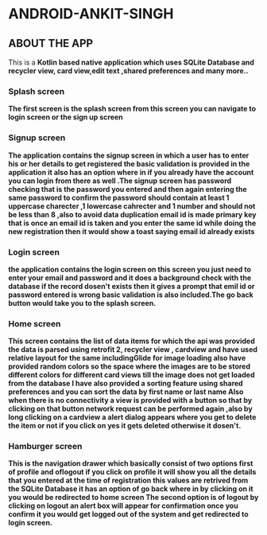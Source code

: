 # ANDROID-ANKIT-SINGH
## ABOUT THE APP
This is a <b>Kotlin<b> based native application which uses <b>SQLite Database<b> and <b>recycler view, card view,edit text ,shared preferences and many more.. <b>
### Splash screen
The first screen is the splash screen from this screen you can navigate to login screen or the sign up screen

### Signup screen
The application  contains the signup screen in which a user has to enter his or her details to get registered the basic validation is provided in the application it also has an option where in if you already have the account you can login from there as well .The signup screen has password checking that is the password you entered and then again entering the same password to confirm the password should contain at least 1 uppercase charecter ,1 lowercase cahrecter and 1 number and should not be less than 8 ,also <b> to avoid data duplication<b> email id is made primary  key that is once an email id is taken and you enter the same id while doing the new registration then it would show a toast saying <b> email id already exists<b>
  
 ###  Login screen
the application contains the login screen on this screen you just need to enter your email and password and it does a<b> background check <b> with the database if the record dosen't exists then it gives a<b> prompt that emil id or password entered is wrong<b> basic validation is also included.The go back button would take you to the splash screen.
  
  ### Home screen 
  This screen contains the list of data items for which the api was provided the data is parsed using <b>retrofit 2, recycler view , cardview<b> and have used relative layout for the same including<b>Glide<b> for image loading also have provided random colors so the <b>space where the images are to be stored different colors for different card views till the image does not get loaded from the database <b> I have also provided a <b>sorting<b> feature using <b> shared preferences<b> and you can sort the data by <b>first name or last name<b> Also when there is<b> no connectivity a view is provided with a button so that by clicking on that button network request can be performed<b> again ,also by long clicking on a cardview a <b> alert dialog<b> appears where you get to delete the item or not if you click on yes it gets deleted otherwise it dosen't.
  
  ### Hamburger screen
  This is the navigation drawer which basically consist of two options first of <b>profile<b> and of<b>logout<b> if you click on profile it will show you all the details that you entered at the time of registration this values are retrived from the <b>SQLite Database<b> it has an option of go back where in by clicking on it you would be redirected to home screen The second option is of logout by clicking on logout an alert box will appear for confirmation once you confirm it you would get logged out of the system and get redirected to login screen.

